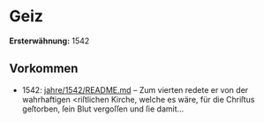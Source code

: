 # Geiz

**Ersterwähnung:** 1542

## Vorkommen
- 1542: [jahre/1542/README.md](../jahre/1542/README.md) – Zum vierten redete er von der wahrhaftigen <riſtlichen
Kirche, welche es wäre, für die Chriſtus geſtorben, ſein
Blut vergoſſen und ſie damit...
